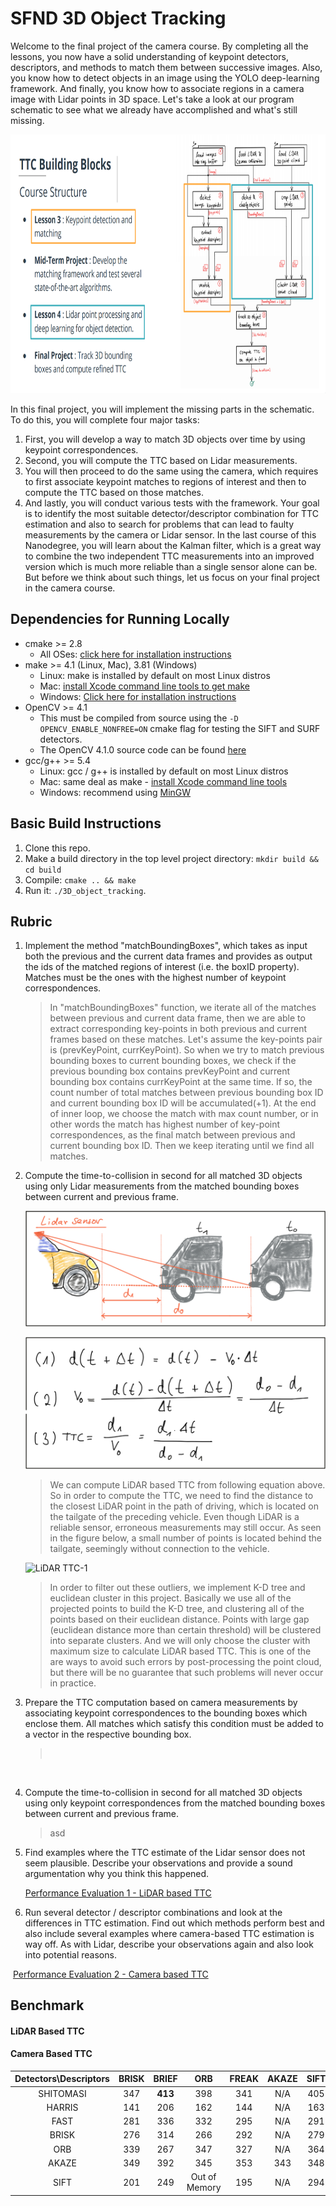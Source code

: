 # SFND 3D Object Tracking

Welcome to the final project of the camera course. By completing all the lessons, you now have a solid understanding of keypoint detectors, descriptors, and methods to match them between successive images. Also, you know how to detect objects in an image using the YOLO deep-learning framework. And finally, you know how to associate regions in a camera image with Lidar points in 3D space. Let's take a look at our program schematic to see what we already have accomplished and what's still missing.

<img src="images/course_code_structure.png" width="779" height="414" />

In this final project, you will implement the missing parts in the schematic. To do this, you will complete four major tasks: 
1. First, you will develop a way to match 3D objects over time by using keypoint correspondences. 
2. Second, you will compute the TTC based on Lidar measurements. 
3. You will then proceed to do the same using the camera, which requires to first associate keypoint matches to regions of interest and then to compute the TTC based on those matches. 
4. And lastly, you will conduct various tests with the framework. Your goal is to identify the most suitable detector/descriptor combination for TTC estimation and also to search for problems that can lead to faulty measurements by the camera or Lidar sensor. In the last course of this Nanodegree, you will learn about the Kalman filter, which is a great way to combine the two independent TTC measurements into an improved version which is much more reliable than a single sensor alone can be. But before we think about such things, let us focus on your final project in the camera course. 

## Dependencies for Running Locally
* cmake >= 2.8
  * All OSes: [click here for installation instructions](https://cmake.org/install/)
* make >= 4.1 (Linux, Mac), 3.81 (Windows)
  * Linux: make is installed by default on most Linux distros
  * Mac: [install Xcode command line tools to get make](https://developer.apple.com/xcode/features/)
  * Windows: [Click here for installation instructions](http://gnuwin32.sourceforge.net/packages/make.htm)
* OpenCV >= 4.1
  * This must be compiled from source using the `-D OPENCV_ENABLE_NONFREE=ON` cmake flag for testing the SIFT and SURF detectors.
  * The OpenCV 4.1.0 source code can be found [here](https://github.com/opencv/opencv/tree/4.1.0)
* gcc/g++ >= 5.4
  * Linux: gcc / g++ is installed by default on most Linux distros
  * Mac: same deal as make - [install Xcode command line tools](https://developer.apple.com/xcode/features/)
  * Windows: recommend using [MinGW](http://www.mingw.org/)

## Basic Build Instructions

1. Clone this repo.
2. Make a build directory in the top level project directory: `mkdir build && cd build`
3. Compile: `cmake .. && make`
4. Run it: `./3D_object_tracking`.



## Rubric

1. Implement the method "matchBoundingBoxes", which takes as input both the previous and the current data frames and provides as output the ids of the matched regions of interest (i.e. the boxID property). Matches must be the ones with the highest number of keypoint correspondences.

   

   >In "matchBoundingBoxes" function, we iterate all of the matches between previous and current data frame, then we are able to extract corresponding key-points in both previous and current frames based on these matches. Let's assume the key-points pair is (prevKeyPoint, currKeyPoint). So when we try to match previous bounding boxes to current bounding boxes, we check if the previous bounding box contains prevKeyPoint and current bounding box contains currKeyPoint at the same time. If so, the count number of total matches between previous bounding box ID and current bounding box ID will be accumulated(+1). At the end of inner loop, we choose the match with max count number, or in other words the match has highest number of key-point correspondences, as the final match between previous and current bounding box ID. Then we keep iterating until we find all matches.

   

2. Compute the time-to-collision in second for all matched 3D objects using only Lidar measurements from the matched bounding boxes between current and previous frame.

   

   ![LiDAR TTC-1](./images/3.png)

   

   ![LiDAR TTC-1](./images/4.png)

   

   >We can compute LiDAR based TTC from following equation above. So in order to compute the TTC, we need to find the distance to the closest LiDAR point in the path of driving,  which is located on the tailgate of the preceding vehicle. Even though LiDAR is a reliable sensor, erroneous measurements may still occur. As seen in the figure below, a small number of points is located behind the tailgate, seemingly without connection to the vehicle. 

   

   ![LiDAR TTC-1](/home/yasen/lidar-camera-fusion-ttc/images/5.png)

   >In order to filter out these outliers, we implement K-D tree and euclidean cluster in this project. Basically we use all of the projected points to build the K-D tree, and clustering all of the points based on their euclidean distance. Points with large gap (euclidean distance more than certain threshold) will be clustered into separate clusters. And we will only choose the cluster with maximum size to calculate LiDAR based TTC. This is one of the are ways to avoid such errors by post-processing the point cloud, but there will be no guarantee that such problems will never occur in practice.

   

3. Prepare the TTC computation based on camera measurements by associating keypoint correspondences to the bounding boxes which enclose them. All matches which satisfy this condition must be added to a vector in the respective bounding box.

   

   > ​	

   ​		

4. Compute the time-to-collision in second for all matched 3D objects using only keypoint correspondences from the matched bounding boxes between current and previous frame.

   

   > asd

   

5. Find examples where the TTC estimate of the Lidar sensor does not seem plausible. Describe your observations and provide a sound argumentation why you think this happened.

   

   [Performance Evaluation 1 - LiDAR based TTC](#benchmark)

   

6. Run several detector / descriptor combinations and look at the differences in TTC estimation. Find out which methods perform best and also include several examples where camera-based TTC estimation is way off. As with Lidar, describe your observations again and also look into potential reasons.



​		[Performance Evaluation 2 - Camera based TTC](#benchmark)



## Benchmark

#### LiDAR Based TTC



#### Camera Based TTC

| Detectors\Descriptors | BRISK |  BRIEF  |      ORB      | FREAK | AKAZE | SIFT |
| :-------------------: | :---: | :-----: | :-----------: | :---: | :---: | :--: |
|       SHITOMASI       |  347  | **413** |      398      |  341  |  N/A  | 405  |
|        HARRIS         |  141  |   206   |      162      |  144  |  N/A  | 163  |
|         FAST          |  281  |   336   |      332      |  295  |  N/A  | 291  |
|         BRISK         |  276  |   314   |      266      |  292  |  N/A  | 279  |
|          ORB          |  339  |   267   |      347      |  327  |  N/A  | 364  |
|         AKAZE         |  349  |   392   |      345      |  353  |  343  | 348  |
|         SIFT          |  201  |   249   | Out of Memory |  195  |  N/A  | 294  |

